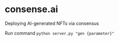 # consense.ai
Deploying AI-generated NFTs via consensus


Run command `python server.py "gen {parameter}"`
